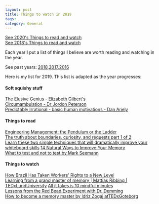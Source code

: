 ```yaml
---
layout: post
title: Things to watch in 2019
tags: 
category: General
---
```


[See 2020's Things to read and watch](http://blog.markpearl.co.za/Things-to-watch-in-2020)  
[See 2018's Things to read and watch](http://blog.markpearl.co.za/Things-to-watch-in-2018)

Each year I put a list of things I believe are worth reading and watching in the year. 

See past years: [2018](http://blog.markpearl.co.za/Things-to-watch-in-2018),[2017](http://blog.markpearl.co.za/Things-to-read-and-watch-in-2017),[2016](http://blog.markpearl.co.za/Things-To-Read-And-Watch-in-2016)  

Here is my list for 2019. This list is adapted as the year progresses:

#### Soft squishy stuff  

[The Elusive Genius - Elizabeth Gilbert's](https://www.ted.com/talks/elizabeth_gilbert_on_genius?language=en)  
[Circumambulation - Dr Jordon Peterson](https://www.youtube.com/watch?v=H5KvIgvwbwQ&t=7s)  
[Predictably Irrational - basic human motivations -  Dan Ariely](https://www.youtube.com/watch?v=wfcro5iM5vw)  

#### Things to read

[Engineering Management: the Pendulum or the Ladder](https://charity.wtf/2019/01/04/engineering-management-the-pendulum-or-the-ladder/)  
[The truth about boundaries, curiosity, and requests part 1 of 2](https://www.eventbrite.com/engineering/the-truth-about-boundaries-curiosity-and-requests-part-1-of-2/)  
[Learn these two simple techniques that will dramatically improve your whiteboard skills](https://medium.com/graphicfacilitation/two-simple-techniques-to-dramatically-improve-your-whiteboard-skills-a391534a8140)
[14 Natural Ways to Improve Your Memory](https://www.healthline.com/nutrition/ways-to-improve-memory)  
[What to test and not to test by Mark Seemann](https://blog.ploeh.dk/2018/11/12/what-to-test-and-not-to-test/)  

#### Things to watch

[How Brazil Has Taken Workers' Rights to a New Level](https://www.youtube.com/watch?v=gG3HPX0D2mU)  
[Learning from a grand master of memory | Mattias Ribbing | TEDxLundUniversity](https://www.youtube.com/watch?v=_CFtPOUx7Hk)
[All it takes is 10 mindful minutes](https://www.ted.com/talks/andy_puddicombe_all_it_takes_is_10_mindful_minutes/up-next?language=en)  
[Lessons from the Red Bead Experiment with Dr. Demming](https://blog.deming.org/2014/03/lessons-from-the-red-bead-experiment-with-dr-deming/)  
[How to become a memory master by Idriz Zogaj atTEDxGoteborg](https://www.youtube.com/watch?v=9ebJlcZMx3c)  
